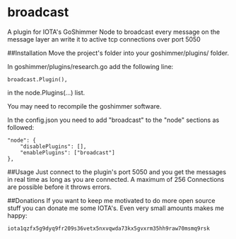 # broadcast
A plugin for IOTA's GoShimmer Node to broadcast every message on the message layer an write it to active tcp connections over port 5050

##Installation
Move the project's folder into your goshimmer/plugins/ folder.

In goshimmer/plugins/research.go add the following line:
```
broadcast.Plugin(),
```
in the node.Plugins(...) list.

You may need to recompile the goshimmer software.

In the config.json you need to add "broadcast" to the "node" sections as followed:
```
"node": {
    "disablePlugins": [],
    "enablePlugins": ["broadcast"]
},
```

##Usage
Just connect to the plugin's port 5050 and you get the messages in real time as long as you are connected.
A maximum of 256 Connections are possible before it throws errors.

##Donations
If you want to keep me motivated to do more open source stuff you can donate me some IOTA's. Even very small amounts makes me happy:

```
iota1qzfx5g9dyq9fr209s36vetx5nxvqwda73kx5gvxrm35hh9raw70msmq9rsk
```
